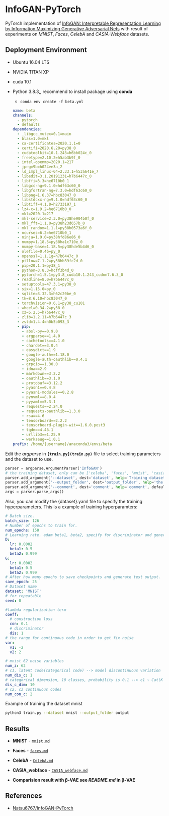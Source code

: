 # InfoGAN-PyTorch

PyTorch implementation of [InfoGAN: Interpretable Representation Learning by Information Maximizing Generative Adversarial Nets](https://arxiv.org/abs/1606.03657) with result of experiments on *MNIST*, *Faces*, *CelebA* and *CASIA-Webface* datasets.

## Deployment Environment
* Ubuntu 16.04 LTS

* NVIDIA TITAN XP

* cuda 10.1

* Python 3.8.3,, recommend to install package using **conda**

  * `conda env create -f beta.yml`

  ```yaml
  name: beta
  channels:
    - pytorch
    - defaults
  dependencies:
    - _libgcc_mutex=0.1=main
    - blas=1.0=mkl
    - ca-certificates=2020.1.1=0
    - certifi=2020.6.20=py38_0
    - cudatoolkit=10.1.243=h6bb024c_0
    - freetype=2.10.2=h5ab3b9f_0
    - intel-openmp=2020.1=217
    - jpeg=9b=h024ee3a_2
    - ld_impl_linux-64=2.33.1=h53a641e_7
    - libedit=3.1.20191231=h7b6447c_0
    - libffi=3.3=he6710b0_1
    - libgcc-ng=9.1.0=hdf63c60_0
    - libgfortran-ng=7.3.0=hdf63c60_0
    - libpng=1.6.37=hbc83047_0
    - libstdcxx-ng=9.1.0=hdf63c60_0
    - libtiff=4.1.0=h2733197_1
    - lz4-c=1.9.2=he6710b0_0
    - mkl=2020.1=217
    - mkl-service=2.3.0=py38he904b0f_0
    - mkl_fft=1.1.0=py38h23d657b_0
    - mkl_random=1.1.1=py38h0573a6f_0
    - ncurses=6.2=he6710b0_1
    - ninja=1.9.0=py38hfd86e86_0
    - numpy=1.18.5=py38ha1c710e_0
    - numpy-base=1.18.5=py38hde5b4d6_0
    - olefile=0.46=py_0
    - openssl=1.1.1g=h7b6447c_0
    - pillow=7.1.2=py38hb39fc2d_0
    - pip=20.1.1=py38_1
    - python=3.8.3=hcff3b4d_0
    - pytorch=1.5.1=py3.8_cuda10.1.243_cudnn7.6.3_0
    - readline=8.0=h7b6447c_0
    - setuptools=47.3.1=py38_0
    - six=1.15.0=py_0
    - sqlite=3.32.3=h62c20be_0
    - tk=8.6.10=hbc83047_0
    - torchvision=0.6.1=py38_cu101
    - wheel=0.34.2=py38_0
    - xz=5.2.5=h7b6447c_0
    - zlib=1.2.11=h7b6447c_3
    - zstd=1.4.4=h0b5b093_3
    - pip:
      - absl-py==0.9.0
      - argparse==1.4.0
      - cachetools==4.1.0
      - chardet==3.0.4
      - easydict==1.9
      - google-auth==1.18.0
      - google-auth-oauthlib==0.4.1
      - grpcio==1.30.0
      - idna==2.9
      - markdown==3.2.2
      - oauthlib==3.1.0
      - protobuf==3.12.2
      - pyasn1==0.4.8
      - pyasn1-modules==0.2.8
      - pynvml==8.0.4
      - pyyaml==5.3.1
      - requests==2.24.0
      - requests-oauthlib==1.3.0
      - rsa==4.6
      - tensorboard==2.2.2
      - tensorboard-plugin-wit==1.6.0.post3
      - tqdm==4.46.1
      - urllib3==1.25.9
      - werkzeug==1.0.1
  prefix: /home/{username}/anaconda3/envs/beta
  ```

  

Edit the *argparse* in **`[train.py](train.py)`** file to select training parameters and the dataset to use.

```python
parser = argparse.ArgumentParser('InfoGAN')
# the training dataset, only can be ['celeba', 'faces', 'mnist', 'casia_webface'], you can refer the dataloader.py
parser.add_argument('--dataset', dest='dataset', help='Training dataset', default='faces', type=str)
parser.add_argument('--output_folder', dest='output_folder', help='the dir save result', default='output1', type=str)
parser.add_argument('--comment', dest='comment', help='comment', default='', type=str)
args = parser.parse_args()
```



Also, you can modify the {dataset}.yaml file to specify the training hyperparameters. This is a example of training hyperparamters:

```yaml
# Batch size.
batch_size: 126
# Number of epochs to train for.
num_epochs: 150
# Learning rate. adam beta1, beta2, specify for discriminator and generator 
D:
  lr: 0.0002
  beta1: 0.5
  beta2: 0.999
G:
  lr: 0.0002
  beta1: 0.5
  beta2: 0.999 
# After how many epochs to save checkpoints and generate test output.
save_epoch: 25
# Dataset name
dataset: 'MNIST'
# for repeatable
seed: 0

#lambda regularization term
coeff:
  # construction loss
  con: 0.1
  # discriminator
  dis: 1
# the range for continuous code in order to get fix noise
var:
  v1: -2
  v2: 2

# mnist 62 noise variables
num_z: 62
# c1, latent code(categorical code) --> model discontinuous variation
num_dis_c: 1
# categorical dimension, 10 classes, probability is 0.1 --> c1 ~ Cat(K = 10, p = 0.1)
dis_c_dim: 10
# c2, c3 continuous codes
num_con_c: 2
```
Example of training the dataset mnist
```sh
python3 train.py --dataset mnist --output_folder output 
```

## Results

* **MNIST** - [`mnist.md`](./README/mnist.md)
* **Faces** - [`faces.md`](./README/faces.md)
* **CelebA** - [`CelebA.md`](./README/CelebA.md)
* **CASIA_webface** - [`CASIA_webface.md`](./README/CASIA_webface.md)

* **Comparision result with β-VAE see  *README.md* in β-VAE**


## References
* [Natsu6767/InfoGAN-PyTorch](https://github.com/Natsu6767/InfoGAN-PyTorch)

